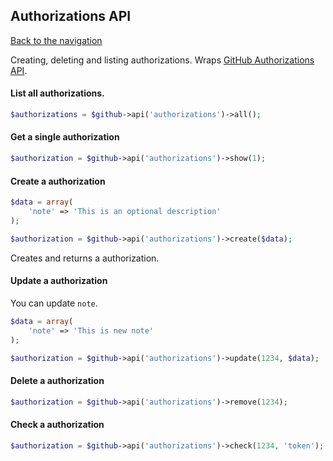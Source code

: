 ## Authorizations API
[Back to the navigation](index.md)

Creating, deleting and listing authorizations. Wraps [GitHub Authorizations API](http://developer.github.com/v3/oauth/).

#### List all authorizations.

```php
$authorizations = $github->api('authorizations')->all();
```

#### Get a single authorization

```php
$authorization = $github->api('authorizations')->show(1);
```

#### Create a authorization

```php
$data = array(
    'note' => 'This is an optional description'
);

$authorization = $github->api('authorizations')->create($data);
```

Creates and returns a authorization.

#### Update a authorization

You can update ``note``.

```php
$data = array(
    'note' => 'This is new note'
);

$authorization = $github->api('authorizations')->update(1234, $data);
```

#### Delete a authorization

```php
$authorization = $github->api('authorizations')->remove(1234);
```

#### Check a authorization

```php
$authorization = $github->api('authorizations')->check(1234, 'token');
```
